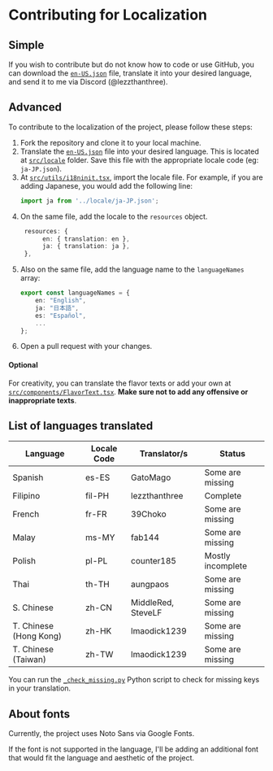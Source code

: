 # Contributing for Localization

## Simple
If you wish to contribute but do not know how to code or use GitHub, you can download the [`en-US.json`](./src/locale/en-US.json) file, translate it into your desired language, and send it to me via Discord (@lezzthanthree).

## Advanced
To contribute to the localization of the project, please follow these steps:
1. Fork the repository and clone it to your local machine.
2. Translate the [`en-US.json`](./src/locale/en-US.json) file into your desired language. This is located at [`src/locale`](./src/locale) folder. Save this file with the appropriate locale code (eg: `ja-JP.json`).
3. At [`src/utils/i18ninit.tsx`](./src/utils/i18ninit.tsx), import the locale file. For example, if you are adding Japanese, you would add the following line:
   ```ts
   import ja from '../locale/ja-JP.json';
   ```
4. On the same file, add the locale to the `resources` object.
   ```ts
    resources: {
         en: { translation: en },
         ja: { translation: ja },
    },
    ```
5. Also on the same file, add the language name to the `languageNames` array:
    ```ts
    export const languageNames = {
        en: "English",
        ja: "日本語",
        es: "Español",
        ...
    };
    ```
6. Open a pull request with your changes. 

#### Optional
For creativity, you can translate the flavor texts or add your own at [`src/components/FlavorText.tsx`](./src/components/FlavorText.tsx). **Make sure not to add any offensive or inappropriate texts**.

## List of languages translated
| Language               | Locale Code | Translator/s           | Status            |
|------------------------|-------------|------------------------|-------------------|
| Spanish                | es-ES       | GatoMago               | Some are missing  |
| Filipino               | fil-PH      | lezzthanthree          | Complete          | 
| French                 | fr-FR       | 39Choko                | Some are missing  | 
| Malay                  | ms-MY       | fab144                 | Some are missing  | 
| Polish                 | pl-PL       | counter185             | Mostly incomplete |
| Thai                   | th-TH       | aungpaos               | Some are missing  |
| S. Chinese             | zh-CN       | MiddleRed, SteveLF     | Some are missing  |
| T. Chinese (Hong Kong) | zh-HK       | lmaodick1239           | Some are missing  |
| T. Chinese (Taiwan)    | zh-TW       | lmaodick1239           | Some are missing  |

You can run the [`_check_missing.py`](./src/locale/_check_missing.py) Python script to check for missing keys in your translation. 

## About fonts
Currently, the project uses Noto Sans via Google Fonts.

If the font is not supported in the language, I'll be adding an additional font that would fit the language and aesthetic of the project.